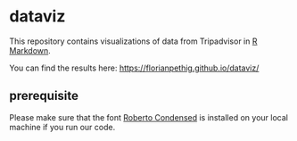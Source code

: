 # dataviz

This repository contains visualizations of data from Tripadvisor in [R Markdown](https://rmarkdown.rstudio.com). 

You can find the results here: https://florianpethig.github.io/dataviz/

## prerequisite

Please make sure that the font [Roberto Condensed](https://fonts.google.com/specimen/Roboto+Condensed) is installed on your local machine if you run our code.
